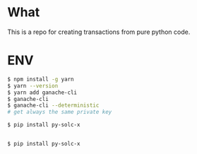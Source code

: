 # What
This is a repo for creating transactions from pure python code. 


# ENV

``` bash
$ npm install -g yarn
$ yarn --version
$ yarn add ganache-cli
$ ganache-cli
$ ganache-cli --deterministic
# get always the same private key

$ pip install py-solc-x

```

``` bash

$ pip install py-solc-x


```

